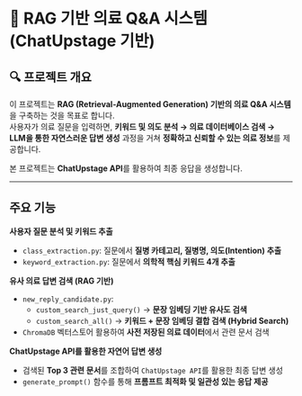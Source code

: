# 🏥 RAG 기반 의료 Q&A 시스템 (ChatUpstage 기반)

## 🔍 프로젝트 개요
이 프로젝트는 **RAG (Retrieval-Augmented Generation) 기반의 의료 Q&A 시스템**을 구축하는 것을 목표로 합니다.  
사용자가 의료 질문을 입력하면, **키워드 및 의도 분석 → 의료 데이터베이스 검색 → LLM을 통한 자연스러운 답변 생성** 과정을 거쳐 **정확하고 신뢰할 수 있는 의료 정보**를 제공합니다.  

본 프로젝트는 **ChatUpstage API**를 활용하여 최종 응답을 생성합니다.

---
## 주요 기능

**사용자 질문 분석 및 키워드 추출**  
- `class_extraction.py`: 질문에서 **질병 카테고리, 질병명, 의도(Intention) 추출**  
- `keyword_extraction.py`: 질문에서 **의학적 핵심 키워드 4개 추출**  

**유사 의료 답변 검색 (RAG 기반)**  
- `new_reply_candidate.py`:  
  - `custom_search_just_query()` → **문장 임베딩 기반 유사도 검색**
  - `custom_search_all()` → **키워드 + 문장 임베딩 결합 검색 (Hybrid Search)**  
- `ChromaDB` 벡터스토어 활용하여 **사전 저장된 의료 데이터**에서 관련 문서 검색  

**ChatUpstage API를 활용한 자연어 답변 생성**  
- 검색된 **Top 3 관련 문서**를 조합하여 `ChatUpstage API`를 활용한 최종 답변 생성  
- `generate_prompt()` 함수를 통해 **프롬프트 최적화 및 일관성 있는 응답 제공**  
